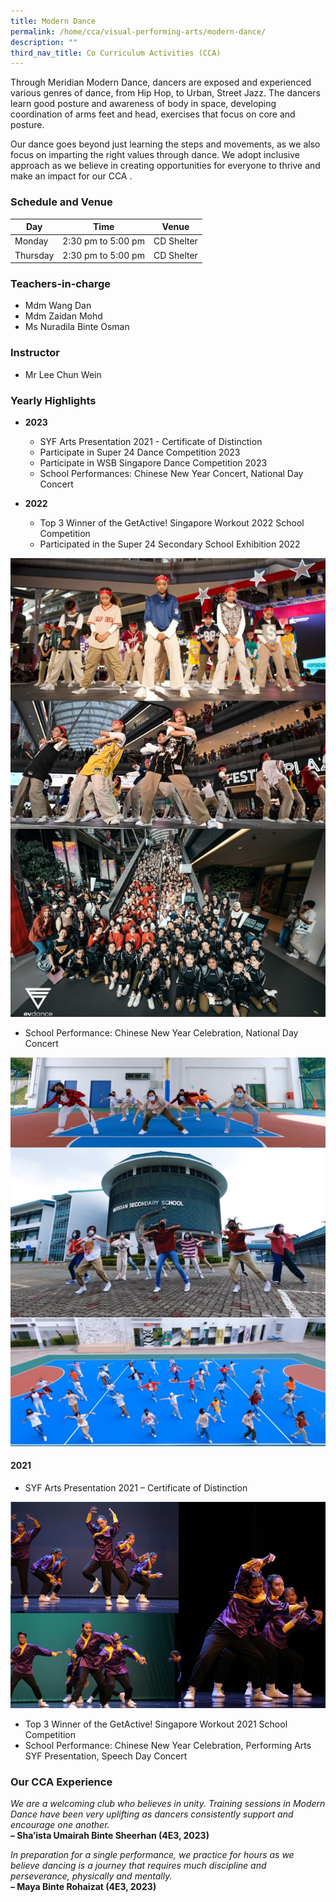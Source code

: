 ```yaml
---
title: Modern Dance
permalink: /home/cca/visual-performing-arts/modern-dance/
description: ""
third_nav_title: Co Curriculum Activities (CCA)
---
```

Through Meridian Modern Dance, dancers are exposed and experienced various genres of dance, from Hip Hop, to Urban, Street Jazz. The dancers learn good posture and awareness of body in space, developing coordination of arms feet and head, exercises that focus on core and posture. 

Our dance goes beyond just learning the steps and movements, as we also focus on imparting the right values through dance. We adopt inclusive approach as we believe in creating opportunities for everyone to thrive and make an impact for our CCA
.


### Schedule and Venue

|Day|Time|Venue|
|---|---|---|
|Monday|2:30 pm to 5:00 pm| CD Shelter|
|Thursday|2:30 pm to 5:00 pm| CD Shelter|


### Teachers-in-charge

*   Mdm Wang Dan
*   Mdm Zaidan Mohd
*   Ms Nuradila Binte Osman

### Instructor

*   Mr Lee Chun Wein



### Yearly Highlights

* **2023**

    * SYF Arts Presentation 2021 - Certificate of Distinction
    * Participate in Super 24 Dance Competition 2023
    * Participate in WSB Singapore Dance Competition 2023
    * School Performances: Chinese New Year Concert, National Day Concert

    
* **2022**

    * Top 3 Winner of the GetActive! Singapore Workout 2022 School Competition
    * Participated in the Super 24 Secondary School Exhibition 2022

![](/images/Dance-01.jpg)

*   School Performance: Chinese New Year Celebration, National Day Concert

![](/images/Dance-03.jpg)

#### **2021**

*   SYF Arts Presentation 2021 – Certificate of Distinction

![](/images/Dance-02.jpg)

*   Top 3 Winner of the GetActive! Singapore Workout 2021 School Competition
*   School Performance: Chinese New Year Celebration, Performing Arts SYF Presentation, Speech Day Concert



### Our CCA Experience

*We are a welcoming club who believes in unity. Training sessions in Modern Dance have been very uplifting as dancers consistently support and encourage one another.*<br>
**– Sha’ista Umairah Binte Sheerhan (4E3, 2023)**

*In preparation for a single performance, we practice for hours as we believe dancing is a journey that requires much discipline and perseverance, physically and mentally.*<br>
**– Maya Binte Rohaizat (4E3, 2023)**

